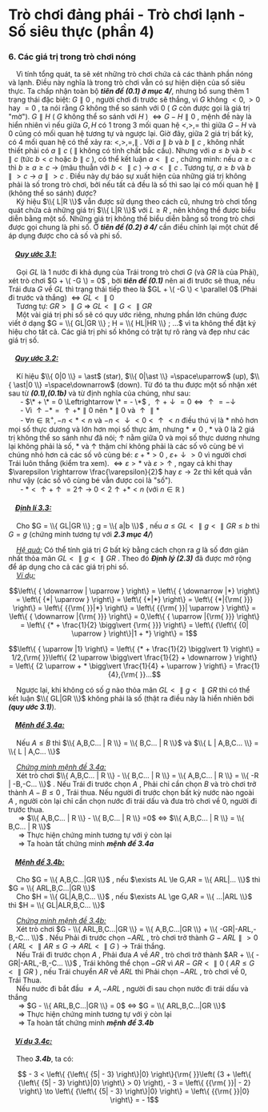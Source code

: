 # Trò chơi đảng phái - Trò chơi lạnh - Số siêu thực (phần 4)
### 6.	Các giá trị trong trò chơi nóng 
&nbsp;&nbsp;&nbsp;&nbsp;Vì tính tổng quát, ta sẽ xét những trò chơi chứa cả các thành phần nóng và lạnh. Điều này nghĩa là trong trò chơi vẫn có sự hiện diện của số siêu thực. Ta chấp nhận toàn bộ ***tiên đề (0.1) ở mục 4/***, nhưng bổ sung thêm 1 trạng thái đặc biệt: $G \parallel 0$ , người chơi đi trước sẽ thắng, vì $G$ không $< 0, > 0$ hay $=0$ , ta nói rằng $G$ không thể so sánh với 0 ( $G$ còn được gọi là giá trị "mờ"). $G \parallel H$ ( $G$ không thể so sánh với $H$ ) $\Leftrightarrow G - H \parallel 0$ , mệnh đề này là hiển nhiên vì nếu giữa $G,H$ có 1 trong 3 mối quan hệ $<,>,=$ thì giữa $G - H$ và 0 cũng có mối quan hệ tương tự và ngược lại. Giờ đây, giữa 2 giá trị bất kỳ, có 4 mối quan hệ có thể xảy ra: $<,>,=, \parallel$ . Với $a \parallel b$ và $b \parallel c$ , không nhất thiết phải có $a \parallel c$ ( $\parallel$ không có tính chất bắc cầu). Nhưng với $a \le b$ và $b < \parallel c$ (tức $b < c$ hoặc $b \parallel c$ ), có thể kết luận $a < \parallel c$ , chứng minh: nếu $a \ge c$ thì $b \ge a \ge c$ $\rightarrow$ (mâu thuẫn với $b < \parallel c$ ) $\rightarrow$ $a < \parallel c$ . Tương tự, $a \ge b$ và $b \parallel > c$ $\rightarrow$ $a \parallel > c$ . Điều này dự báo sự xuất hiện của những giá trị không phải là số trong trò chơi, bởi nếu tất cả đều là số thì sao lại có mối quan hệ $\parallel$ (không thể so sánh) được? <br>
&nbsp;&nbsp;&nbsp;&nbsp;Ký hiệu $\\{ L|R \\}$ vẫn được sử dụng theo cách cũ, nhưng trò chơi tổng quát chứa cả những giá trị $\\{ L|R \\}$ với $L \ge R$ , nên không thể được biểu diễn bằng một số. Những giá trị không thể biểu diễn bằng số trong trò chơi được gọi chung là phi số. Ở ***tiên đề (0.2) ở 4/*** cần điều chỉnh lại một chút để áp dụng được cho cả số và phi số. <br>

#### &nbsp;&nbsp;&nbsp;&nbsp;***<ins>Quy ước 3.1:</ins>***
&nbsp;&nbsp;&nbsp;&nbsp;Gọi $GL$ là 1 nước đi khả dụng của Trái trong trò chơi $G$ (và $GR$ là của Phải), xét trò chơi $G + \( -G \) = 0$ , bởi ***tiên đề (0.1)*** nên ai đi trước sẽ thua, nếu Trái đưa $G$ về $GL$ thì trạng thái tiếp theo là $GL + \( -G \) < \parallel 0$ (Phải đi trước và thắng) $\Leftrightarrow GL < \parallel 0$ <br>
&nbsp;&nbsp;&nbsp;&nbsp;Tương tự: $GR > \parallel G$ $\Rightarrow$ $GL < \parallel G < \parallel GR$ <br>
&nbsp;&nbsp;&nbsp;&nbsp;Một vài giá trị phi số sẽ có quy ước riêng, nhưng phần lớn chúng được viết ở dạng $G = \\{ GL|GR \\} ; H = \\{ HL|HR \\} ; ...$ vì ta không thể đặt ký hiệu cho tất cả. Các giá trị phi số không có trật tự rõ ràng và đẹp như các giá trị số. <br>

#### &nbsp;&nbsp;&nbsp;&nbsp;***<ins>Quy ước 3.2:</ins>***
&nbsp;&nbsp;&nbsp;&nbsp;Kí hiệu $\\{ 0|0 \\} = \ast$ (star),  $\\{ 0|\ast \\} =\space\uparrow$ (up), $\\{ \ast|0 \\} =\space\downarrow$ (down). Từ đó ta thu được một số nhận xét sau từ ***(0.1),(0.1b)*** và từ định nghĩa của chúng, như sau: <br>
&nbsp;&nbsp;&nbsp;&nbsp;&nbsp;&nbsp;- $\* + \* = 0 \Leftrightarrow \* = - \*$ , $\uparrow + \downarrow = 0 \Leftrightarrow \uparrow = - \downarrow$ <br>
&nbsp;&nbsp;&nbsp;&nbsp;&nbsp;&nbsp;- Vì $\uparrow - \ast = \uparrow + \ast \parallel 0$ nên $\ast \parallel 0$ và $\uparrow \parallel \ast$ <br>
&nbsp;&nbsp;&nbsp;&nbsp;&nbsp;&nbsp;- $\forall n \in \mathbb{R}^{+} , -n < \ast < n$ và $-n < \downarrow < 0 < \uparrow < n$ điều thú vị là $\ast$ nhỏ hơn mọi số thực dương và lớn hơn mọi số thực âm, nhưng $\ast \ne 0$ , $\ast$ và 0 là 2 giá trị không thể so sánh như đã nói; $\uparrow$ nằm giữa 0 và mọi số thực dương nhưng lại không phải là số, $\ast$ và $\uparrow$ thậm chí không phải là các số vô cùng bé vì chúng nhỏ hơn cả các số vô cùng bé: $\varepsilon + \ast > 0$ , $\varepsilon + \downarrow > 0$ vì người chơi Trái luôn thắng (kiểm tra xem). $\Leftrightarrow \varepsilon > \ast$ và $\varepsilon > \uparrow$ , ngay cả khi thay $\varepsilon \rightarrow \frac{\varepsilon}{2}$ hay $\varepsilon \rightarrow 2\varepsilon$ thì kết quả vẫn như vậy (các số vô cùng bé vẫn được coi là "số"). <br>
&nbsp;&nbsp;&nbsp;&nbsp;&nbsp;&nbsp;- $\ast < \uparrow + \uparrow = 2 \uparrow$ $\rightarrow$ $0 < 2 \uparrow + \ast < n$ (với $n \in \mathbb{R}$ ) <br>

#### &nbsp;&nbsp;&nbsp;&nbsp;***<ins>Định lí 3.3:</ins>***
&nbsp;&nbsp;&nbsp;&nbsp;Cho $G = \\{ GL|GR \\} ; g = \\{ a|b \\}$ , nếu $a \le GL < \parallel g < \parallel GR \le b$ thì $G = g$ (chứng minh tương tự với ***2.3 mục 4/***) <br>

&nbsp;&nbsp;&nbsp;&nbsp;*<ins>Hệ quả:</ins>* Có thể tính giá trị $G$ bất kỳ bằng cách chọn ra $g$ là số đơn giản nhất thỏa mãn $GL < \parallel g < \parallel GR$ . Theo đó ***Định lý (2.3)*** đã được mở rộng để áp dụng cho cả các giá trị phi số. <br>
&nbsp;&nbsp;&nbsp;&nbsp;*<ins>Ví dụ:</ins>* 

```math
\left\{ { \downarrow | \uparrow } \right\} = \left\{ { \downarrow |*} \right\} = \left\{ {*| \uparrow } \right\} = \left\{ {*|*} \right\} = \left\{ {*|{\rm{ }}} \right\} = \left\{ {{\rm{ }}|*} \right\} = \left\{ {{\rm{ }}| \uparrow } \right\} = \left\{ { \downarrow |{\rm{ }}} \right\} = 0,\left\{ { \uparrow |{\rm{ }}} \right\} = \left\{ {* + \frac{1}{2} \bigg\vert {\rm{ }}} \right\} = \left\{ {\left\{ {0| \uparrow } \right\}|1 + *} \right\} = 1
```
```math
\left\{ { \uparrow |1} \right\} = \left\{ {* + \frac{1}{2} \bigg\vert 1} \right\} = 1/2,{\rm{ }}\left\{ {2 \uparrow  \bigg\vert \frac{1}{2} +  \downarrow } \right\} = \left\{ {2 \uparrow  + * \bigg\vert \frac{1}{4} +  \uparrow } \right\} = \frac{1}{4},{\rm{ }}...
```
&nbsp;&nbsp;&nbsp;&nbsp;Ngược lại, khi không có số $g$ nào thỏa mãn $GL < \parallel g < \parallel GR$ thì có thể kết luận $\\{ GL|GR \\}$ không phải là số (thật ra điều này là hiển nhiên bởi ***(quy ước 3.1)***). <br>

#### &nbsp;&nbsp;&nbsp;&nbsp;***<ins>Mệnh đề 3.4a:</ins>***
&nbsp;&nbsp;&nbsp;&nbsp;Nếu $A \le B$ thì $\\{ A,B,C... | R \\} = \\{ B,C... | R \\}$ và $\\{ L | A,B,C... \\} = \\{ L | A,C... \\}$

&nbsp;&nbsp;&nbsp;&nbsp;*<ins>Chứng minh mệnh đề 3.4a:</ins>* <br>
&nbsp;&nbsp;&nbsp;&nbsp;Xét trò chơi $\\{ A,B,C... | R \\} - \\{ B,C... | R \\} = \\{ A,B,C... | R \\} = \\{ -R | -B,-C... \\}$ . Nếu Trái đi trước chọn $A$ , Phải chỉ cần chọn $B$ và trò chơi trở thành $A - B \le 0$ , Trái thua. Nếu người đi trước chọn bất kỳ nước nào ngoài $A$ , người còn lại chỉ cần chọn nước đi trái dấu và đưa trò chơi về 0, người đi trước thua.<br>
&nbsp;&nbsp;&nbsp;&nbsp; $\Rightarrow$ $\\{ A,B,C... | R \\} - \\{ B,C... | R \\} =0$ $\Leftrightarrow$ $\\{ A,B,C... | R \\} = \\{ B,C... | R \\}$ <br>
&nbsp;&nbsp;&nbsp;&nbsp; $\Rightarrow$ Thực hiện chứng minh tương tự với ý còn lại <br>
&nbsp;&nbsp;&nbsp;&nbsp; $\Longrightarrow$ Ta hoàn tất chứng minh ***mệnh đề 3.4a*** <br>

#### &nbsp;&nbsp;&nbsp;&nbsp;***<ins>Mệnh đề 3.4b:</ins>***
&nbsp;&nbsp;&nbsp;&nbsp;Cho $G = \\{ A,B,C...|GR \\}$ , nếu $\exists AL \le G,AR = \\{ ARL|... \\}$ thì $G = \\{ ARL,B,C...|GR \\}$ <br>
&nbsp;&nbsp;&nbsp;&nbsp;Cho $H = \\{ GL|A,B,C... \\}$ , nếu $\exists AL \ge G,AR = \\{ ...|ARL \\}$ thì $H = \\{ GL|ALR,B,C... \\}$ <br>

&nbsp;&nbsp;&nbsp;&nbsp;*<ins>Chứng minh mệnh đề 3.4b:</ins>* <br>
&nbsp;&nbsp;&nbsp;&nbsp;Xét trò chơi $G - \\{ ARL,B,C...|GR \\} = \\{ A,B,C...|GR \\} + \\{ -GR|-ARL,-B,-C... \\}$ . Nếu Phải đi trước chọn $-ARL$ , trò chơi trở thành $G - ARL \parallel > 0$ ( $ARL < \parallel AR \le G \rightarrow ARL < \parallel G$ ) $\rightarrow$ Trái thắng. <br>
&nbsp;&nbsp;&nbsp;&nbsp;Nếu Trái đi trước chọn $A$ , Phải đưa $A$ về $AR$ , trò chơi trở thành $AR + \\{ -GR|-ARL,-B,-C... \\}$ , Trái không thể chọn $-GR$ vì $AR - GR < \parallel 0$ ( $AR \le G < \parallel GR$ ) , nếu Trái chuyển $AR$ về $ARL$ thì Phải chọn $-ARL$ , trò chơi về 0, Trái Thua. <br>
&nbsp;&nbsp;&nbsp;&nbsp;Nếu nước đi bắt đầu $\ne A,-ARL$ , người đi sau chọn nước đi trái dấu và thắng <br>
&nbsp;&nbsp;&nbsp;&nbsp; $\Rightarrow$ $G - \\{ ARL,B,C...|GR \\} = 0$ $\Leftrightarrow$ $G = \\{ ARL,B,C...|GR \\}$ <br>
&nbsp;&nbsp;&nbsp;&nbsp; $\Rightarrow$ Thực hiện chứng minh tương tự với ý còn lại <br>
&nbsp;&nbsp;&nbsp;&nbsp; $\Longrightarrow$ Ta hoàn tất chứng minh ***mệnh đề 3.4b*** <br>

#### &nbsp;&nbsp;&nbsp;&nbsp;***<ins>Ví dụ 3.4c:</ins>***
&nbsp;&nbsp;&nbsp;&nbsp;Theo ***3.4b***, ta có: <br>

```math
 - 3 < \left\{ {\left\{ {5| - 3} \right\}|0} \right\}{\rm{ }}\left( {3 + \left\{ {\left\{ {5| - 3} \right\}|0} \right\} > 0} \right), - 3 = \left\{ {{\rm{ }}| - 2} \right\} \to \left\{ {\left\{ {5| - 3} \right\}|0} \right\} = \left\{ {{\rm{ }}|0} \right\} =  - 1
```
















